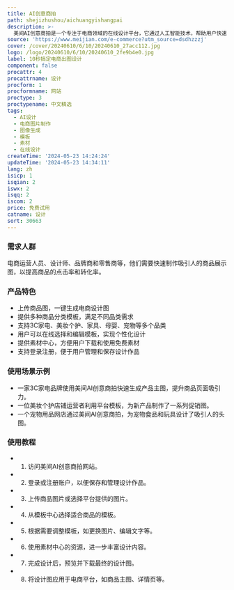 ```yaml
---
title: AI创意商拍
path: shejizhushou/aichuangyishangpai
description: >-
  美间AI创意商拍是一个专注于电商领域的在线设计平台，它通过人工智能技术，帮助用户快速生成电商所需的各种设计图，如主图、头图等。该平台的核心优势在于其高效的设计生成速度和丰富的模板资源，能够满足不同品类商品的设计需求，从而提升电商运营的效率和效果。
source: 'https://www.meijian.com/e-commerce?utm_source=dsdhzzzj'
cover: /cover/20240610/6/10/20240610_27acc112.jpg
logo: /logo/20240610/6/10/20240610_2fe9b4e0.jpg
label: 10秒搞定电商出图设计
component: false
procattr: 4
procattrname: 设计
procform: 1
procformname: 网站
proctype: 3
proctypename: 中文精选
tags:
  - AI设计
  - 电商图片制作
  - 图像生成
  - 模板
  - 素材
  - 在线设计
createTime: '2024-05-23 14:24:24'
updateTime: '2024-05-23 14:34:11'
lang: zh
isicp: 1
isqian: 2
iswx: 2
isqq: 2
iscom: 2
price: 免费试用
catname: 设计
sort: 30663
---
```




### 需求人群
电商运营人员、设计师、品牌商和零售商等，他们需要快速制作吸引人的商品展示图，以提高商品的点击率和转化率。

### 产品特色
* 上传商品图，一键生成电商设计图
* 提供多种商品分类模板，满足不同品类需求
* 支持3C家电、美妆个护、家具、母婴、宠物等多个品类
* 用户可以在线选择和编辑模板，实现个性化设计
* 提供素材中心，方便用户下载和使用免费素材
* 支持登录注册，便于用户管理和保存设计作品

### 使用场景示例
* 一家3C家电品牌使用美间AI创意商拍快速生成产品主图，提升商品页面吸引力。
* 一位美妆个护店铺运营者利用平台模板，为新产品制作了一系列促销图。
* 一个宠物用品网店通过美间AI创意商拍，为宠物食品和玩具设计了吸引人的头图。

### 使用教程
* 1. 访问美间AI创意商拍网站。
* 2. 登录或注册账户，以便保存和管理设计作品。
* 3. 上传商品图片或选择平台提供的图片。
* 4. 从模板中心选择适合商品的模板。
* 5. 根据需要调整模板，如更换图片、编辑文字等。
* 6. 使用素材中心的资源，进一步丰富设计内容。
* 7. 完成设计后，预览并下载最终的设计图。
* 8. 将设计图应用于电商平台，如商品主图、详情页等。

  
